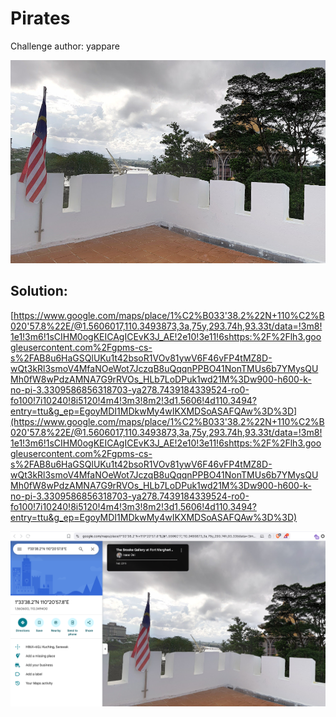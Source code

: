 # Pirates 

Challenge author: yappare 

![image](./assets/Pirates.png) 

## Solution:

[https://www.google.com/maps/place/1%C2%B033'38.2%22N+110%C2%B020'57.8%22E/@1.5606017,110.3493873,3a,75y,293.74h,93.33t/data=!3m8!1e1!3m6!1sCIHM0ogKEICAgICEvK3J_AE!2e10!3e11!6shttps:%2F%2Flh3.googleusercontent.com%2Fgpms-cs-s%2FAB8u6HaGSQlUKu1t42bsoR1VOv81ywV6F46vFP4tMZ8D-wQt3kRl3smoV4MfaNOeWot7JczqB8uQqqnPPBO41NonTMUs6b7YMysQUMh0fW8wPdzAMNA7G9rRVOs_HLb7LoDPuk1wd21M%3Dw900-h600-k-no-pi-3.3309586856318703-ya278.7439184339524-ro0-fo100!7i10240!8i5120!4m4!3m3!8m2!3d1.5606!4d110.3494?entry=ttu&g_ep=EgoyMDI1MDkwMy4wIKXMDSoASAFQAw%3D%3D](https://www.google.com/maps/place/1%C2%B033'38.2%22N+110%C2%B020'57.8%22E/@1.5606017,110.3493873,3a,75y,293.74h,93.33t/data=!3m8!1e1!3m6!1sCIHM0ogKEICAgICEvK3J_AE!2e10!3e11!6shttps:%2F%2Flh3.googleusercontent.com%2Fgpms-cs-s%2FAB8u6HaGSQlUKu1t42bsoR1VOv81ywV6F46vFP4tMZ8D-wQt3kRl3smoV4MfaNOeWot7JczqB8uQqqnPPBO41NonTMUs6b7YMysQUMh0fW8wPdzAMNA7G9rRVOs_HLb7LoDPuk1wd21M%3Dw900-h600-k-no-pi-3.3309586856318703-ya278.7439184339524-ro0-fo100!7i10240!8i5120!4m4!3m3!8m2!3d1.5606!4d110.3494?entry=ttu&g_ep=EgoyMDI1MDkwMy4wIKXMDSoASAFQAw%3D%3D)

![image](./assets/solution.png)
